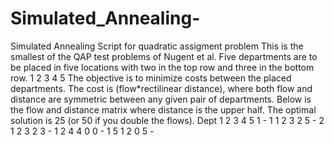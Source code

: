 # Simulated_Annealing-
Simulated Annealing Script for quadratic assigment problem
This is the smallest of the QAP test problems of Nugent et al. Five departments are to
be placed in five locations with two in the top row and three in the bottom row.
1 2
3 4 5
The objective is to minimize costs between the placed departments. The cost is (flow*rectilinear
distance), where both flow and distance are symmetric between any given pair of departments.
Below is the flow and distance matrix where distance is the upper half. The optimal solution is 25
(or 50 if you double the flows).
Dept 1 2 3 4 5
1 - 1 1 2 3
2 5 - 2 1 2
3 2 3 - 1 2
4 4 0 0 - 1
5 1 2 0 5 -
